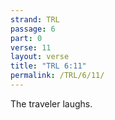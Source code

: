 ```yaml
---
strand: TRL
passage: 6
part: 0
verse: 11
layout: verse
title: "TRL 6:11"
permalink: /TRL/6/11/
---
```

The traveler laughs.
